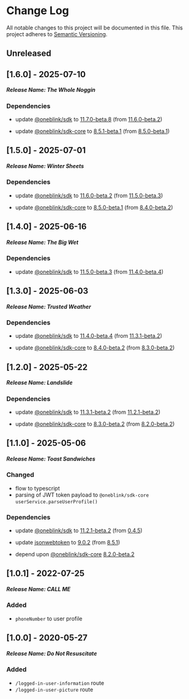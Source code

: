 # Change Log

All notable changes to this project will be documented in this file.
This project adheres to [Semantic Versioning](http://semver.org/).

## Unreleased

## [1.6.0] - 2025-07-10

##### Release Name: The Whole Noggin

### Dependencies

- update [@oneblink/sdk](https://www.npmjs.com/package/@oneblink/sdk) to [11.7.0-beta.8](https://github.com/oneblink/sdk-node-js/blob/master/CHANGELOG.md) (from [11.6.0-beta.2](https://github.com/oneblink/sdk-node-js/blob/master/CHANGELOG.md))

- update [@oneblink/sdk-core](https://www.npmjs.com/package/@oneblink/sdk-core) to [8.5.1-beta.1](https://github.com/oneblink/sdk-core-js/blob/master/CHANGELOG.md) (from [8.5.0-beta.1](https://github.com/oneblink/sdk-core-js/blob/master/CHANGELOG.md))

## [1.5.0] - 2025-07-01

##### Release Name: Winter Sheets

### Dependencies

- update [@oneblink/sdk](https://www.npmjs.com/package/@oneblink/sdk) to [11.6.0-beta.2](https://github.com/oneblink/sdk-node-js/blob/master/CHANGELOG.md) (from [11.5.0-beta.3](https://github.com/oneblink/sdk-node-js/blob/master/CHANGELOG.md))

- update [@oneblink/sdk-core](https://www.npmjs.com/package/@oneblink/sdk-core) to [8.5.0-beta.1](https://github.com/oneblink/sdk-core-js/blob/master/CHANGELOG.md) (from [8.4.0-beta.2](https://github.com/oneblink/sdk-core-js/blob/master/CHANGELOG.md))

## [1.4.0] - 2025-06-16

##### Release Name: The Big Wet

### Dependencies

- update [@oneblink/sdk](https://www.npmjs.com/package/@oneblink/sdk) to [11.5.0-beta.3](https://github.com/oneblink/sdk-node-js/blob/master/CHANGELOG.md) (from [11.4.0-beta.4](https://github.com/oneblink/sdk-node-js/blob/master/CHANGELOG.md))

## [1.3.0] - 2025-06-03

##### Release Name: Trusted Weather

### Dependencies

- update [@oneblink/sdk](https://www.npmjs.com/package/@oneblink/sdk) to [11.4.0-beta.4](https://github.com/oneblink/sdk-node-js/blob/master/CHANGELOG.md) (from [11.3.1-beta.2](https://github.com/oneblink/sdk-node-js/blob/master/CHANGELOG.md))

- update [@oneblink/sdk-core](https://www.npmjs.com/package/@oneblink/sdk-core) to [8.4.0-beta.2](https://github.com/oneblink/sdk-core-js/blob/master/CHANGELOG.md) (from [8.3.0-beta.2](https://github.com/oneblink/sdk-core-js/blob/master/CHANGELOG.md))

## [1.2.0] - 2025-05-22

##### Release Name: Landslide

### Dependencies

- update [@oneblink/sdk](https://www.npmjs.com/package/@oneblink/sdk) to [11.3.1-beta.2](https://github.com/oneblink/sdk-node-js/blob/master/CHANGELOG.md) (from [11.2.1-beta.2](https://github.com/oneblink/sdk-node-js/blob/master/CHANGELOG.md))

- update [@oneblink/sdk-core](https://www.npmjs.com/package/@oneblink/sdk-core) to [8.3.0-beta.2](https://github.com/oneblink/sdk-core-js/blob/master/CHANGELOG.md) (from [8.2.0-beta.2](https://github.com/oneblink/sdk-core-js/blob/master/CHANGELOG.md))

## [1.1.0] - 2025-05-06

##### Release Name: Toast Sandwiches

### Changed

- flow to typescript
- parsing of JWT token payload to `@oneblink/sdk-core` `userService.parseUserProfile()`

### Dependencies

- update [@oneblink/sdk](https://www.npmjs.com/package/@oneblink/sdk) to [11.2.1-beta.2](https://github.com/oneblink/sdk-node-js/blob/master/CHANGELOG.md) (from [0.4.5](https://github.com/oneblink/sdk-node-js/releases/tag/0.4.5))

- update [jsonwebtoken](https://www.npmjs.com/package/jsonwebtoken) to [9.0.2](https://github.com/auth0/node-jsonwebtoken/blob/master/CHANGELOG.md) (from [8.5.1](https://github.com/auth0/node-jsonwebtoken/blob/master/CHANGELOG.md))

- depend upon [@oneblink/sdk-core](https://www.npmjs.com/package/@oneblink/sdk-core) [8.2.0-beta.2](https://github.com/oneblink/sdk-core-js/blob/master/CHANGELOG.md)

## [1.0.1] - 2022-07-25

##### Release Name: CALL ME

### Added

- `phoneNumber` to user profile

## [1.0.0] - 2020-05-27

##### Release Name: Do Not Resuscitate

### Added

- `/logged-in-user-information` route
- `/logged-in-user-picture` route
